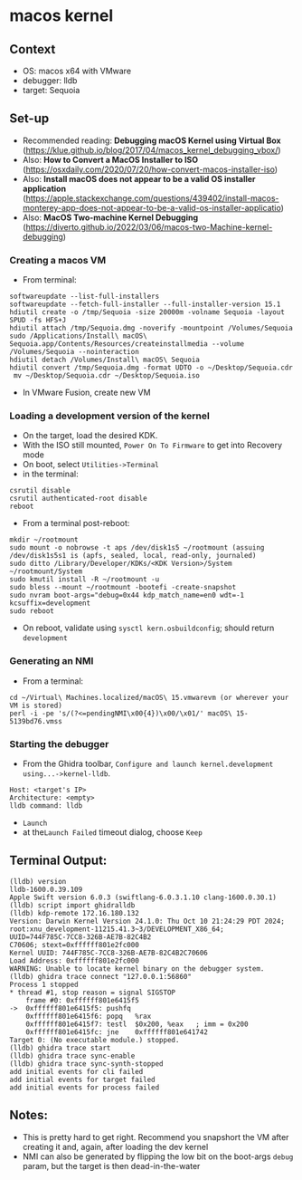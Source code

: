# macos kernel

## Context
- OS: macos x64 with VMware
- debugger: lldb
- target: Sequoia

## Set-up

- Recommended reading: **Debugging macOS Kernel using Virtual Box** (https://klue.github.io/blog/2017/04/macos_kernel_debugging_vbox/)
- Also: **How to Convert a MacOS Installer to ISO** (https://osxdaily.com/2020/07/20/how-convert-macos-installer-iso)
- Also: **Install macOS does not appear to be a valid OS installer application** (https://apple.stackexchange.com/questions/439402/install-macos-monterey-app-does-not-appear-to-be-a-valid-os-installer-applicatio)
- Also: **MacOS Two-machine Kernel Debugging** (https://diverto.github.io/2022/03/06/macos-two-Machine-kernel-debugging)

### Creating a macos VM
- From terminal:
```
softwareupdate --list-full-installers
softwareupdate --fetch-full-installer --full-installer-version 15.1
hdiutil create -o /tmp/Sequoia -size 20000m -volname Sequoia -layout SPUD -fs HFS+J
hdiutil attach /tmp/Sequoia.dmg -noverify -mountpoint /Volumes/Sequoia
sudo /Applications/Install\ macOS\ Sequoia.app/Contents/Resources/createinstallmedia --volume /Volumes/Sequoia --nointeraction
hdiutil detach /Volumes/Install\ macOS\ Sequoia
hdiutil convert /tmp/Sequoia.dmg -format UDTO -o ~/Desktop/Sequoia.cdr
 mv ~/Desktop/Sequoia.cdr ~/Desktop/Sequoia.iso
```
- In VMware Fusion, create new VM

### Loading a development version of the kernel
- On the target, load the desired KDK.
- With the ISO still mounted, `Power On To Firmware` to get into Recovery mode
- On boot, select `Utilities->Terminal`
- in the terminal:
```
csrutil disable
csrutil authenticated-root disable
reboot
```
- From a terminal post-reboot:
```
mkdir ~/rootmount
sudo mount -o nobrowse -t aps /dev/disk1s5 ~/rootmount (assuing /dev/disk1s5s1 is (apfs, sealed, local, read-only, journaled)
sudo ditto /Library/Developer/KDKs/<KDK Version>/System ~/rootmount/System
sudo kmutil install -R ~/rootmount -u
sudo bless --mount ~/rootmount -bootefi -create-snapshot
sudo nvram boot-args="debug=0x44 kdp_match_name=en0 wdt=-1 kcsuffix=development
sudo reboot
```
- On reboot, validate using `sysctl kern.osbuildconfig`;  should return `development`

### Generating an NMI
- From a terminal:
```
cd ~/Virtual\ Machines.localized/macOS\ 15.vmwarevm (or wherever your VM is stored)
perl -i -pe 's/(?<=pendingNMI\x00{4})\x00/\x01/' macOS\ 15-5139bd76.vmss
```

### Starting the debugger

- From the Ghidra toolbar, `Configure and launch kernel.development using...->kernel-lldb`.
```
Host: <target's IP>
Architecture: <empty>
lldb command: lldb
```
- `Launch`
- at the`Launch Failed` timeout dialog, choose `Keep`

## Terminal Output:

```
(lldb) version
lldb-1600.0.39.109
Apple Swift version 6.0.3 (swiftlang-6.0.3.1.10 clang-1600.0.30.1)
(lldb) script import ghidralldb
(lldb) kdp-remote 172.16.180.132
Version: Darwin Kernel Version 24.1.0: Thu Oct 10 21:24:29 PDT 2024; root:xnu_development-11215.41.3~3/DEVELOPMENT_X86_64; 
UUID=744F785C-7CC8-326B-AE7B-82C4B2
C70606; stext=0xffffff801e2fc000
Kernel UUID: 744F785C-7CC8-326B-AE7B-82C4B2C70606
Load Address: 0xffffff801e2fc000
WARNING: Unable to locate kernel binary on the debugger system.
(lldb) ghidra trace connect "127.0.0.1:56860"
Process 1 stopped
* thread #1, stop reason = signal SIGSTOP
    frame #0: 0xffffff801e6415f5
->  0xffffff801e6415f5: pushfq 
    0xffffff801e6415f6: popq   %rax
    0xffffff801e6415f7: testl  $0x200, %eax   ; imm = 0x200 
    0xffffff801e6415fc: jne    0xffffff801e641742
Target 0: (No executable module.) stopped.
(lldb) ghidra trace start
(lldb) ghidra trace sync-enable
(lldb) ghidra trace sync-synth-stopped
add initial events for cli failed
add initial events for target failed
add initial events for process failed
```

## Notes:
- This is pretty hard to get right.  Recommend you snapshort the VM after creating it and, again, after loading the dev kernel
- NMI can also be generated by flipping the low bit on the boot-args `debug` param, but the target is then dead-in-the-water

